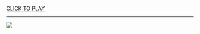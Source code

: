 
<a href="https://premium76.site?title=hair_games_unblocked&ref=13M">CLICK TO PLAY</a></h3>
<hr>

<a href="https://premium76.site?title=hair_games_unblocked&ref=13M"><img src="https://clearcache.store/games.png"></a>


